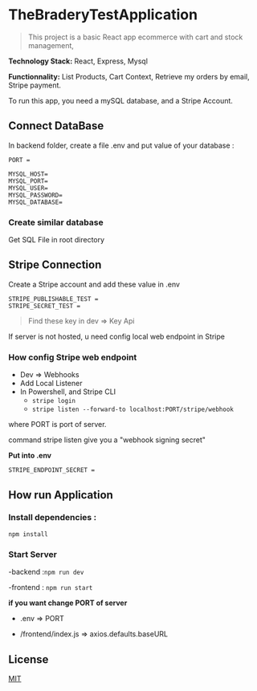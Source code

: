 # TheBraderyTestApplication

>This project is a basic React app ecommerce with cart and stock management, 

**Technology Stack:** React, Express, Mysql

**Functionnality:** List Products, Cart Context, Retrieve my orders by email, Stripe payment.

To run this app, you need a mySQL database, and a Stripe Account.

## Connect DataBase
In backend folder, create a file .env
and put value of your database : 

```
PORT =

MYSQL_HOST= 
MYSQL_PORT= 
MYSQL_USER= 
MYSQL_PASSWORD= 
MYSQL_DATABASE= 
```


### Create similar database
Get SQL File in root directory




 ## Stripe Connection
 Create a Stripe account and add these value in .env
 
 ```
STRIPE_PUBLISHABLE_TEST = 
STRIPE_SECRET_TEST = 
```
>Find these key in dev => Key Api


 If server is not hosted, u need config local web endpoint in Stripe

 ### How config Stripe web endpoint
 - Dev => Webhooks
 - Add Local Listener
 - In Powershell, and Stripe CLI
     - ```stripe login```
     - ```stripe listen --forward-to localhost:PORT/stripe/webhook```

  where PORT is port of server.

 command stripe listen give you a  "webhook signing secret"

 **Put into .env**
```
STRIPE_ENDPOINT_SECRET =
```

  
## How run Application
 ### Install dependencies :
 ```npm install```
 ### Start Server
 
 -backend :```npm run dev```
 
 -frontend : ```npm run start```


**if you want change PORT of server**
- .env => PORT

- /frontend/index.js => axios.defaults.baseURL 


 
 ## License

[MIT](https://choosealicense.com/licenses/mit/)
